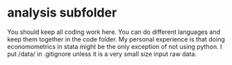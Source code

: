 # analysis subfolder
You should keep all coding work here.
You can do different languages and keep them together in the code folder.
My personal experience is that doing economometrics in stata might be the only exception of not using python.
I put /data/ in .gitignore unless it is a very small size input raw data.